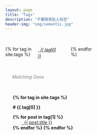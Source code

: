 ```yaml
---
layout: page
title: "Tags"
description: "不要随意贴人标签"  
header-img: "img/semantic.jpg"  
---
```


<style type="text/css">
#tag_cloud {margin:0.5in 0em;font-weight: normal;
-moz-column-count:5; /* Firefox */
-webkit-column-count:5; /* Safari and Chrome */
column-count:5;}
#tag_cloud a{margin-right:5em}
#tag_ft {font-family:"Helvetica Neue",Arial,"Hiragino Sans GB","STHeiti","Microsoft YaHei","WenQuanYi Micro Hei",SimSun,sans-serif}
#MatchingGene {font-style:italic;color:gray;margin:0em 1em 0.5in}
</style>

<div id='tag_cloud' style="margin:0.5in 0em;font-weight: normal;text-align:left;text-align-last:left">
{% for tag in site.tags %}
<a href="#{{ tag[0] }}" title="{{ tag[0] }}" rel="{{ tag[1].size }}"><i class="fa fa-tags">&nbsp;&nbsp;<span id="tag_ft">{{ tag[0] }}</span></i></a>
{% endfor %}
</div>

<div id="MatchingGene"><i class="fa fa-spinner fa-pulse"></i> &nbsp; Matching Gene</div>

<ul class="listing" style="list-style-type: none;font-weight: bold;">
{% for tag in site.tags %}
  <li class="listing-seperator" id="{{ tag[0] }}" style="margin:1em auto">#&nbsp;{{ tag[0] }}</li>
{% for post in tag[1] %}
  <li class="listing-item" style="text-indent:1em;font-weight:normal;">
  <!--<time datetime="{{ post.date | date:"%Y-%m-%d" }}">{{ post.date | date:"%Y/%m/%d" }}</time>-->
  <a href="{{ post.url }}" title="{{ post.title }}" style="margin-left:1em;"><i class="fa fa-link">&nbsp;&nbsp;</i>{{ post.title }}</a>
  </li>
{% endfor %}
{% endfor %}
</ul>

<script src="/media/js/jquery.tagcloud.js" type="text/javascript" charset="utf-8"></script> 
<script language="javascript">
$.fn.tagcloud.defaults = {
    size: {start: 1, end: 1, unit: 'em'},
      color: {start: '#f8e0e6', end: '#ff3333'}
};

$(function () {
    $('#tag_cloud a').tagcloud();
});
</script>
